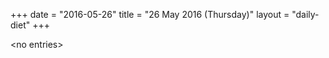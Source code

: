 +++
date = "2016-05-26"
title = "26 May 2016 (Thursday)"
layout = "daily-diet"
+++


\<no entries\>

